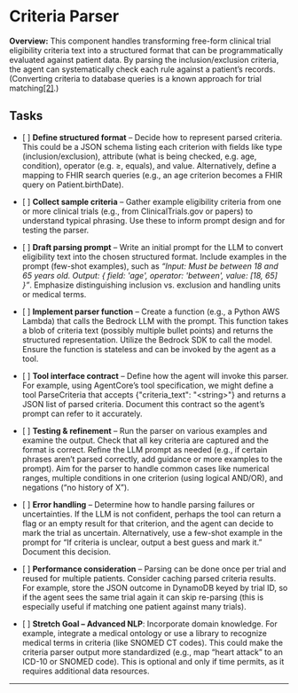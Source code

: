 # Criteria Parser

**Overview:** This component handles transforming free-form clinical trial eligibility criteria text into a structured format that can be programmatically evaluated against patient data. By parsing the inclusion/exclusion criteria, the agent can systematically check each rule against a patient’s records. (Converting criteria to database queries is a known approach for trial matching[\[2\]](https://www.nature.com/articles/s41467-024-53081-z?error=cookies_not_supported&code=c5425ed2-be05-4606-8ac4-56a14adc40bb#:~:text=directionality%2C%20there%20are%20two%20types,explore%20a%20large%20set%20of).)

## Tasks

* \[ \] **Define structured format** – Decide how to represent parsed criteria. This could be a JSON schema listing each criterion with fields like type (inclusion/exclusion), attribute (what is being checked, e.g. age, condition), operator (e.g. ≥, equals), and value. Alternatively, define a mapping to FHIR search queries (e.g., an age criterion becomes a FHIR query on Patient.birthDate).

* \[ \] **Collect sample criteria** – Gather example eligibility criteria from one or more clinical trials (e.g., from ClinicalTrials.gov or papers) to understand typical phrasing. Use these to inform prompt design and for testing the parser.

* \[ \] **Draft parsing prompt** – Write an initial prompt for the LLM to convert eligibility text into the chosen structured format. Include examples in the prompt (few-shot examples), such as *“Input: Must be between 18 and 65 years old. Output: { field: 'age', operator: 'between', value: \[18, 65\] }”*. Emphasize distinguishing inclusion vs. exclusion and handling units or medical terms.

* \[ \] **Implement parser function** – Create a function (e.g., a Python AWS Lambda) that calls the Bedrock LLM with the prompt. This function takes a blob of criteria text (possibly multiple bullet points) and returns the structured representation. Utilize the Bedrock SDK to call the model. Ensure the function is stateless and can be invoked by the agent as a tool.

* \[ \] **Tool interface contract** – Define how the agent will invoke this parser. For example, using AgentCore’s tool specification, we might define a tool ParseCriteria that accepts {"criteria\_text": "\<string\>"} and returns a JSON list of parsed criteria. Document this contract so the agent’s prompt can refer to it accurately.

* \[ \] **Testing & refinement** – Run the parser on various examples and examine the output. Check that all key criteria are captured and the format is correct. Refine the LLM prompt as needed (e.g., if certain phrases aren’t parsed correctly, add guidance or more examples to the prompt). Aim for the parser to handle common cases like numerical ranges, multiple conditions in one criterion (using logical AND/OR), and negations (“no history of X”).

* \[ \] **Error handling** – Determine how to handle parsing failures or uncertainties. If the LLM is not confident, perhaps the tool can return a flag or an empty result for that criterion, and the agent can decide to mark the trial as uncertain. Alternatively, use a few-shot example in the prompt for “If criteria is unclear, output a best guess and mark it.” Document this decision.

* \[ \] **Performance consideration** – Parsing can be done once per trial and reused for multiple patients. Consider caching parsed criteria results. For example, store the JSON outcome in DynamoDB keyed by trial ID, so if the agent sees the same trial again it can skip re-parsing (this is especially useful if matching one patient against many trials).

* \[ \] **Stretch Goal – Advanced NLP**: Incorporate domain knowledge. For example, integrate a medical ontology or use a library to recognize medical terms in criteria (like SNOMED CT codes). This could make the criteria parser output more standardized (e.g., map “heart attack” to an ICD-10 or SNOMED code). This is optional and only if time permits, as it requires additional data resources.

---

